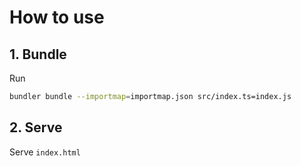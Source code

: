 # How to use

## 1. Bundle
Run
```sh
bundler bundle --importmap=importmap.json src/index.ts=index.js
```

## 2. Serve
Serve ```index.html```